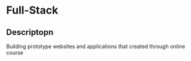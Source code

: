 # Full-Stack
## Descriptopn
Building prototype websites and applications that created through online course
